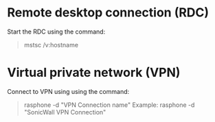 # Remote desktop connection (RDC)
Start the RDC using the command:
> mstsc /v:hostname

# Virtual private network (VPN)
Connect to VPN using using the command:
> rasphone -d "VPN Connection name"
Example:
> rasphone -d "SonicWall VPN Connection"
